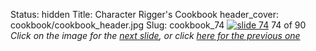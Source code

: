Status: hidden
Title: Character Rigger's Cookbook
header_cover: cookbook/cookbook_header.jpg
Slug: cookbook_74
[![slide 74](https://dl.dropboxusercontent.com/u/2977490/presentations/cookbook/img74.jpg)](cookbook_75)
74 of 90
_Click on the image for the [next slide](cookbook_75), or click [here for the previous one](cookbook_73)_
